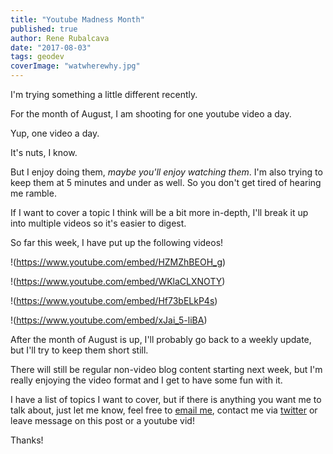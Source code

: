 ```yaml
---
title: "Youtube Madness Month"
published: true
author: Rene Rubalcava
date: "2017-08-03"
tags: geodev
coverImage: "watwherewhy.jpg"
---
```


I'm trying something a little different recently.

For the month of August, I am shooting for one youtube video a day.

Yup, one video a day.

It's nuts, I know.

But I enjoy doing them, _maybe you'll enjoy watching them_. I'm also trying to keep them at 5 minutes and under as well. So you don't get tired of hearing me ramble.

If I want to cover a topic I think will be a bit more in-depth, I'll break it up into multiple videos so it's easier to digest.

So far this week, I have put up the following videos!

!(https://www.youtube.com/embed/HZMZhBEOH_g)

!(https://www.youtube.com/embed/WKlaCLXNOTY)

!(https://www.youtube.com/embed/Hf73bELkP4s)

!(https://www.youtube.com/embed/xJai_5-liBA)

After the month of August is up, I'll probably go back to a weekly update, but I'll try to keep them short still.

There will still be regular non-video blog content starting next week, but I'm really enjoying the video format and I get to have some fun with it.

I have a list of topics I want to cover, but if there is anything you want me to talk about, just let me know, feel free to [email me](odoe@odoe.net), contact me via [twitter](https://twitter.com/odoenet) or leave message on this post or a youtube vid!

Thanks!
